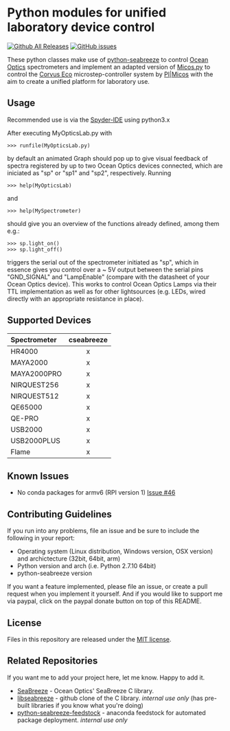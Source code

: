 # Python modules for unified laboratory device control

[![Github All Releases](https://img.shields.io/github/downloads/ap--/python-seabreeze/total.svg?style=flat-square)](https://github.com/ap--/python-seabreeze/releases)
[![GitHub issues](https://img.shields.io/github/issues/ap--/python-seabreeze.svg?style=flat-square)](https://github.com/ap--/python-seabreeze/issues)

These python classes make use of [python-seabreeze](https://github.com/ap--/python-seabreeze) to control [Ocean Optics](http://www.oceanoptics.com/) spectrometers and implement an adapted version of [Micos.py](https://gist.github.com/pklaus/3955382) to control the [Corvus Eco](https://www.physikinstrumente.com/en/products/controllers-and-drivers/motion-controllers-for-motor-screw-drives/smc-corvus-eco-smc-series-1204800/) microstep-controller system by [PI|Micos](https://www.physikinstrumente.com/en/) with the aim to create a unified platform for laboratory use. 

## Usage

Recommended use is via the [Spyder-IDE](https://github.com/spyder-ide) using python3.x

After executing MyOpticsLab.py with
```
>>> runfile(MyOpticsLab.py)
```
by default an animated Graph should pop up to give visual feedback of spectra registered by up to two Ocean Optics devices connected, which are iniciated as "sp" or "sp1" and "sp2", respectively. 
Running
```
>>> help(MyOpticsLab)
```
and 
```
>>> help(MySpectrometer)
```
should give you an overview of the functions already defined, among them e.g.: 
```
>>> sp.light_on()
>>> sp.light_off()
```
triggers the serial out of the spectrometer initiated as "sp", which in essence gives you control over a ~ 5V output between the serial pins "GND_SIGNAL" and "LampEnable" (compare with the datasheet of your Ocean Optics device). This works to control Ocean Optics Lamps via their TTL implementation as well as for other lightsources (e.g. LEDs, wired directly with an appropriate resistance in place).   


## Supported Devices

| Spectrometer | cseabreeze | 
|:-------------|:----------:|
| HR4000       |     x      |
| MAYA2000     |     x      | 
| MAYA2000PRO  |     x      | 
| NIRQUEST256  |     x      | 
| NIRQUEST512  |     x      |
| QE65000      |     x      |
| QE-PRO       |     x      | 
| USB2000      |     x      | 
| USB2000PLUS  |     x      | 
| Flame        |     x      |


## Known Issues

- No conda packages for armv6 (RPI version 1) [Issue #46](https://github.com/ap--/python-seabreeze/issues/46)

## Contributing Guidelines

If you run into any problems, file an issue and be sure to include the
following in your report:

- Operating system (Linux distribution, Windows version, OSX version) and
  archictecture (32bit, 64bit, arm)
- Python version and arch (i.e. Python 2.7.10 64bit)
- python-seabreeze version

If you want a feature implemented, please file an issue, or create a pull
request when you implement it yourself. And if you would like to support me via
paypal, click on the paypal donate button on top of this README.

 
## License

Files in this repository are released under the [MIT license](LICENSE.md).


## Related Repositories

If you want me to add your project here, let me know. Happy to add it.

- [SeaBreeze](https://sourceforge.net/projects/seabreeze/) - Ocean Optics' SeaBreeze C library.
- [libseabreeze](https://github.com/ap--/libseabreeze) - github clone of the C library. _internal use only_ (has pre-built libraries if you know what you're doing)
- [python-seabreeze-feedstock](https://github.com/ap--/python-seabreeze) - anaconda feedstock for automated package deployment. _internal use only_





